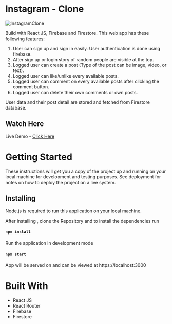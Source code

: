 # Instagram - Clone
![InstagramClone](https://user-images.githubusercontent.com/88406499/149124115-3432eae0-84ec-46c4-818a-c0fb9b70b986.png)



Build with React JS, Firebase and Firestore. This web app has these following features:
1. User can sign up and sign in easily. User authentication is done using firebase.
2. After sign up or login story of random people are visible at the top.
3. Logged user can create a post (Type of the post can be image, video, or text).
4. Logged user can like/unlike every available posts.
5. Logged user can comment on every available posts after clicking the comment button.
6. Logged user can delete their own comments or own posts.

User data and their post detail are stored and fetched from Firestore database.

## Watch Here
Live Demo - [Click Here](https://instagram-clone-4e7ba.web.app/)


# Getting Started

These instructions will get you a copy of the project up and running on your local machine for development and testing purposes. See deployment for notes on how to deploy the project on a live system.

## Installing
Node.js is required to run this application on your local machine.

After installing , clone the Repository and to install the dependencies run
#### `npm install`

Run the application in development mode
#### `npm start`
App will be served on and can be viewed at https://localhost:3000

# Built With
* React JS
* React Router
* Firebase
* Firestore

